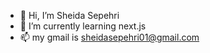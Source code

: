 - 👋 Hi, I’m Sheida Sepehri
- 🌱 I’m currently learning next.js
- 📫 my gmail is sheidasepehri01@gmail.com

<!---
SheidaSepehri01/SheidaSepehri01 is a ✨ special ✨ repository because its `README.md` (this file) appears on your GitHub profile.
You can click the Preview link to take a look at your changes.
--->
